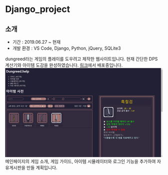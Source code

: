 # Django_project

## 소개
- 기간 : 2019.06.27 ~ 현재
- 개발 환경 : VS Code, Django, Python,  jQuery, SQLite3

dungreed라는 게임의 플레이를 도우려고 제작한 웹사이트입니다.
현재 간단한 DPS 계산기와 아이템 도감을 완성하였습니다.
[링크]( http://www.dungreed-help.shop/ )에서 배포중입니다.
![아이템 사전](./item_dict.png)
메인페이지의 게임 소개, 게임 가이드, 아이템 시뮬레이터와 로그인 기능을 추가하여 자유게시판을 만들 계획입니다.